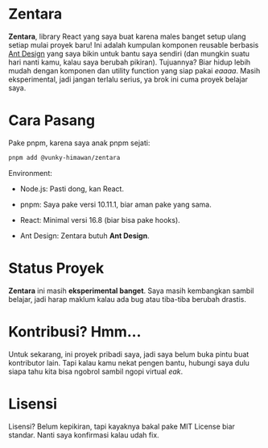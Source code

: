 # Zentara

**Zentara**, library React yang saya buat karena males banget setup ulang setiap mulai proyek baru! Ini adalah kumpulan komponen reusable berbasis [Ant Design](https://ant.design/) yang saya bikin untuk bantu saya sendiri (dan mungkin suatu hari nanti kamu, kalau saya berubah pikiran). Tujuannya? Biar hidup lebih mudah dengan komponen dan utility function yang siap pakai _eaaaa_. Masih eksperimental, jadi jangan terlalu serius, ya brok ini cuma proyek belajar saya.

# Cara Pasang

Pake pnpm, karena saya anak pnpm sejati:

```bash
pnpm add @vunky-himawan/zentara
```

Environment:

- Node.js: Pasti dong, kan React.

- pnpm: Saya pake versi 10.11.1, biar aman pake yang sama.

- React: Minimal versi 16.8 (biar bisa pake hooks).

- Ant Design: Zentara butuh **Ant Design**.

# Status Proyek

**Zentara** ini masih **eksperimental banget**. Saya masih kembangkan sambil belajar, jadi harap maklum kalau ada bug atau tiba-tiba berubah drastis.

# Kontribusi? Hmm...

Untuk sekarang, ini proyek pribadi saya, jadi saya belum buka pintu buat kontributor lain. Tapi kalau kamu nekat pengen bantu, hubungi saya dulu siapa tahu kita bisa ngobrol sambil ngopi virtual _eak_.

# Lisensi

Lisensi? Belum kepikiran, tapi kayaknya bakal pake MIT License biar standar. Nanti saya konfirmasi kalau udah fix.
